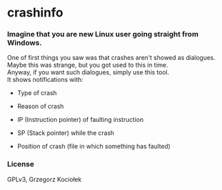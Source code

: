 # crashinfo

### Imagine that you are new Linux user going straight from Windows.  
One of first things you saw was that crashes aren't showed as dialogues.  
Maybe this was strange, but you got used to this in time.  
Anyway, if you want such dialogues, simply use this tool.  
It shows notifications with:

- Type of crash

- Reason of crash

- IP (Instruction pointer) of faulting instruction

- SP (Stack pointer) while the crash

- Position of crash (file in which something has faulted)

### License
GPLv3, Grzegorz Kociołek
